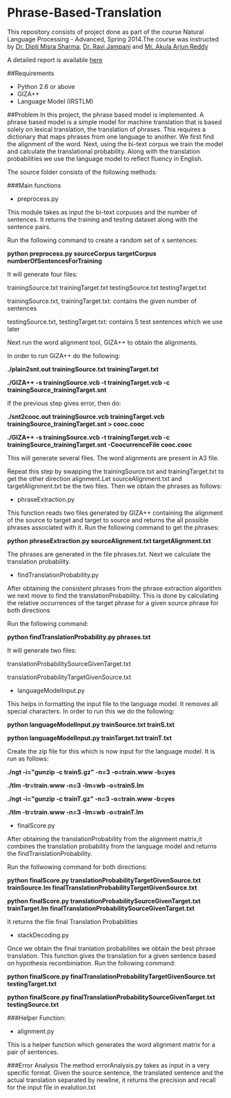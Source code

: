 Phrase-Based-Translation
========================

This repository consists of project done as part of the course Natural Language Processing - Advanced, Spring 2014.The course was instructed by [Dr. Dipti Misra Sharma](http://www.iiit.ac.in/people/faculty/dipti), [Dr. Ravi Jampani](http://www.cise.ufl.edu/~rjampani/index.html) and [Mr. Akula Arjun Reddy](http://web.iiit.ac.in/~arjunreddy.aug08/)


A detailed report is available <a href="https://drive.google.com/file/d/0B87x7EOOS4ztaGhqdW5PblhlX2c/edit?usp=sharing" target="_blank">here</a>

##Requirements
* Python 2.6 or above
* GIZA++
* Language Model (IRSTLM)

##Problem
In this project, the phrase based model is implemented. A phrase based model is a simple model for machine translation that is based solely on lexical translation, the translation of phrases. This requires a dictionary that maps phrases from one language to another. We first find the alignment of the word. Next, using the bi-text corpus we train the model and calculate the translational probability. Along with the translation probabilities we use the language model to reflect fluency in English.


The source folder consists of the following methods:

###Main functions

* preprocess.py

This module takes as input the bi-text corpuses and the number of sentences. It returns the training and testing dataset along with the sentence pairs.

Run the following command to create a random set of x sentences:

**python preprocess.py sourceCorpus targetCorpus numberOfSentencesForTraining**

It will generate four files: 

trainingSource.txt trainingTarget.txt testingSource.txt testingTarget.txt

trainingSource.txt, trainingTarget.txt: contains the given number of sentences

testingSource.txt, testingTarget.txt: contains 5 test sentences which we use later 

Next run the word alignment tool, GIZA++ to obtain the alignments. 

In order to run GIZA++ do the following:

**./plain2snt.out trainingSource.txt  trainingTarget.txt**

**./GIZA++ -s trainingSource.vcb -t trainingTarget.vcb -c trainingSource_trainingTarget.snt**

If the previous step gives error, then do:

**./snt2cooc.out trainingSource.vcb trainingTarget.vcb trainingSource_trainingTarget.snt > cooc.cooc**

**./GIZA++ -s trainingSource.vcb -t trainingTarget.vcb -c trainingSource_trainingTarget.snt -CoocurrenceFile cooc.cooc**

This will generate several files. The word alignments are present in A3 file.

Repeat this step by swapping the trainingSource.txt and trainingTarget.txt to get the other direction alignment.Let sourceAlignment.txt and targetAlignment.txt be the two files. Then we obtain the phrases as follows:

* phraseExtraction.py

This function reads two files generated by GIZA++ containing the alignment of the source to target and target to source and returns the all possible phrases associated with it. Run the following command to get the phrases:

**python phraseExtraction.py sourceAlignment.txt targetAlignment.txt**

The phrases are generated in the file phrases.txt. Next we calculate the translation probability. 

* findTranslationProbability.py

After obtaining the consistent phrases from the phrase extraction algorithm we next move to find the translationProbability. This is done by calculating the relative occurrences of the target phrase for a given source phrase for both directions

Run the following command:

**python findTranslationProbability.py phrases.txt**

It will generate two files:

translationProbabilitySourceGivenTarget.txt

translationProbabilityTargetGivenSource.txt

* languageModelInput.py

This helps in formatting the input file to the language model. It removes all special characters. In order to run this we do the following:

**python languageModelInput.py trainSource.txt trainS.txt**

**python languageModelInput.py trainTarget.txt trainT.txt**

Create the zip file for this which is now input for the language model. It is run as follows:

**./ngt -i="gunzip -c trainS.gz" -n=3 -o=train.www -b=yes**

**./tlm -tr=train.www -n=3 -lm=wb -o=trainS.lm**

**./ngt -i="gunzip -c trainT.gz" -n=3 -o=train.www -b=yes**

**./tlm -tr=train.www -n=3 -lm=wb -o=trainT.lm**

* finalScore.py

After obtaining the translationProbability from the alignment matrix,it combines the translation probability from the language model and returns the findTranslationProbability.

Run the follwowing command for both directions:

**python finalScore.py translationProbabilityTargetGivenSource.txt trainSource.lm 
finalTranslationProbabilityTargetGivenSource.txt**

**python finalScore.py translationProbabilitySourceGivenTarget.txt trainTarget.lm finalTranslationProbabilitySourceGivenTarget.txt**

It returns the file final Translation Probabilities

* stackDecoding.py

Once we obtain the final tranlation probabilites we obtain the best phrase translation. This function gives the translation for a given sentence based on hypothesis recombiniation. Run the following command:

**python finalScore.py finalTranslationProbabilityTargetGivenSource.txt testingTarget.txt**

**python finalScore.py finalTranslationProbabilitySourceGivenTarget.txt testingSource.txt**

###Helper Function:
* alignment.py

This is a helper function which generates the word alignment matrix for a pair of sentences.

###Error Analysis
The method errorAnalysis.py takes as input in a very specific format. Given the source sentence, the translated sentence and the actual translation separated by newline, it returns the precision and recall for the input file in evalution.txt